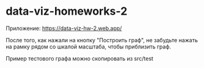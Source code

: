 # data-viz-homeworks-2

Приложение: https://data-viz-hw-2.web.app/

После того, как нажали на кнопку "Построить граф", не забудьте нажать на рамку рядом со шкалой масштаба, чтобы приблизить граф.

Пример тестового графа можно скопировать из src/test
